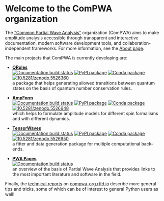 # Welcome to the ComPWA organization

The ["Common Partial Wave Analysis"](https://github.com/ComPWA) organization (ComPWA) aims to make amplitude analysis accessible through transparent and interactive documentation, modern software development tools, and collaboration-independent frameworks. For more information, see the [About page](https://compwa-org.readthedocs.io/en/stable/about.html).

The main projects that ComPWA is currently developing are:

- **[QRules](https://qrules.readthedocs.io)**<br>
  [![Documentation build status](https://readthedocs.org/projects/qrules/badge/?version=latest)](https://qrules.readthedocs.io)
  [![PyPI package](https://badge.fury.io/py/qrules.svg)](https://pypi.org/project/qrules)
  [![Conda package](https://anaconda.org/conda-forge/qrules/badges/version.svg)](https://anaconda.org/conda-forge/qrules)
  [![10.5281/zenodo.5526360](https://zenodo.org/badge/doi/10.5281/zenodo.5526360.svg)](https://doi.org/10.5281/zenodo.5526360)<br>
  a package that helps generating allowed transitions between quantum states on the basis of quantum number conservation rules.

- **[AmpForm](https://ampform.readthedocs.io)**<br>
  [![Documentation build status](https://readthedocs.org/projects/ampform/badge/?version=latest)](https://ampform.readthedocs.io)
  [![PyPI package](https://badge.fury.io/py/ampform.svg)](https://pypi.org/project/ampform)
  [![Conda package](https://anaconda.org/conda-forge/ampform/badges/version.svg)](https://anaconda.org/conda-forge/ampform)
  [![10.5281/zenodo.5526648](https://zenodo.org/badge/doi/10.5281/zenodo.5526648.svg)](https://doi.org/10.5281/zenodo.5526648)<br>
  which helps to formulate amplitude models for different spin formalisms and with different dynamics.

- **[TensorWaves](https://tensorwaves.readthedocs.io)**<br>
  [![Documentation build status](https://readthedocs.org/projects/tensorwaves/badge/?version=latest)](https://tensorwaves.readthedocs.io)
  [![PyPI package](https://badge.fury.io/py/tensorwaves.svg)](https://pypi.org/project/tensorwaves)
  [![Conda package](https://anaconda.org/conda-forge/tensorwaves/badges/version.svg)](https://anaconda.org/conda-forge/tensorwaves)
  [![10.5281/zenodo.5526650](https://zenodo.org/badge/doi/10.5281/zenodo.5526650.svg)](https://doi.org/10.5281/zenodo.5526650)<br>
  a fitter and data generation package for multiple computational back-ends.

- **[PWA Pages](https://pwa.readthedocs.io)**<br>
  [![Documentation build status](https://readthedocs.org/projects/pwa/badge/?version=latest)](https://pwa.readthedocs.io)<br>
  an overview of the basis of Partial Wave Analysis that provides links to the most important literature and software in the field.

Finally, the [technical reports](https://compwa-org.readthedocs.io/en/stable/reports.html) on [compwa-org.rtfd.io](https://compwa-org.readthedocs.io) describe more general tips and tricks, some of which can be of interest to general Python users as well!

